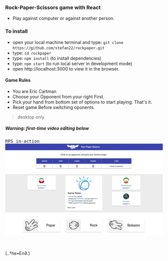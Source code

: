 ### Rock-Paper-Scissors game with React
- Play against computer or against another person.

### To install
- open your local machine terminal and type:
  `git clone https://github.com/stefan22/rockpaper.git`
- type: `cd rockpaper`
- type: `npm install` (to install dependencies)
- type: `npm start` (to run local server in development mode)
- open http://localhost:3000 to view it in the browser.

#### Game Rules
- You are Eric Cartman
- Choose your Opponent from your right First.
- Pick your hand from bottom set of options to start playing. That's it.
- Reset game Before switching oponents.

> desktop only.


##### Warning: first-time video editing below


<kbd>RPS in-action</kbd><br/>
![](src/images/rps-intro.gif)<br/>



<br />


(..†he•En∂.)
